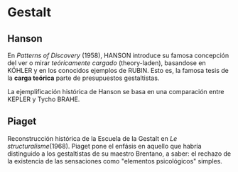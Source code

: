 # Gestalt

## Hanson

En _Patterns of Discovery_ (1958), HANSON introduce su famosa concepción del ver o mirar _teóricamente cargado_ (theory-laden), basandose en KÖHLER y en los conocidos ejemplos de RUBIN. Esto es, la famosa tesis de la __carga teórica__ parte de presupuestos gestaltistas. 

La ejemplificación histórica de Hanson se basa en una comparación entre KEPLER y Tycho BRAHE. 

## Piaget

Reconstrucción histórica de la Escuela de la Gestalt en _Le structuralisme_(1968). Piaget pone el enfásis en aquello que habría distinguido a los gestaltistas de su maestro Brentano, a saber: el rechazo de la existencia de las sensaciones como "elementos psicológicos" simples. 